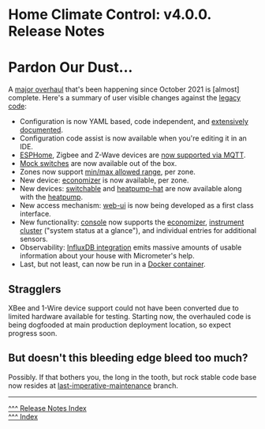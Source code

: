 Home Climate Control: v4.0.0. Release Notes
==

# Pardon Our Dust...

A [major overhaul](https://github.com/home-climate-control/dz/milestone/12) that's been happening since October 2021 is [almost] complete.
Here's a summary of user visible changes against the [legacy code](https://github.com/home-climate-control/dz/tree/last-imperative-maintenance):

* Configuration is now YAML based, code independent, and [extensively documented](../../docs/configuration/index.md).
* Configuration code assist is now available when you're editing it in an IDE.
* [ESPHome](https://esphome.io), Zigbee and Z-Wave devices are [now supported via MQTT](../../docs/configuration/mqtt.md).
* [Mock switches](../../docs/configuration/mocks.md) are now available out of the box.
* Zones now support [min/max allowed range](../../docs/configuration/zones.md#settings), per zone.
* New device: [economizer](../../docs/configuration/zones.md#economizer) is now available, per zone.
* New devices: [switchable](../../docs/configuration/hvac.md#switchable) and [heatpump-hat](../../docs/configuration/hvac.md#heatpump-hat) are now available along with the [heatpump](../../docs/configuration/hvac.md#heatpump).
* New access mechanism: [web-ui](./docs/configuration/web-ui.md) is now being developed as a first class interface.
* New functionality: [console](../../docs/configuration/console.md) now supports the [economizer](../../docs/configuration/zones.md#economizer), [instrument cluster](../../docs/instrument-cluster/index.md) ("system status at a glance"), and individual entries for additional sensors.
* Observability: [InfluxDB integration](./docs/configuration/influx.md) emits massive amounts of usable information about your house with Micrometer's help.
* Last, but not least, can now be run in a [Docker container](../../docs/build/index.md#docker).

## Stragglers
XBee and 1-Wire device support could not have been converted due to limited hardware available for testing.
Starting now, the overhauled code is being dogfooded at main production deployment location, so expect progress soon.

## But doesn't this bleeding edge bleed too much?
Possibly. If that bothers you, the long in the tooth, but rock stable code base now resides at [last-imperative-maintenance](https://github.com/home-climate-control/dz/tree/last-imperative-maintenance) branch.

---
[^^^ Release Notes Index](../release-notes.md)  
[^^^ Index](../index.md)
